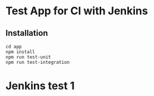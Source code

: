 # Test App for CI with Jenkins

## Installation

```
cd app
npm install
npm run test-unit
npm run test-integration
```

# Jenkins test 1
